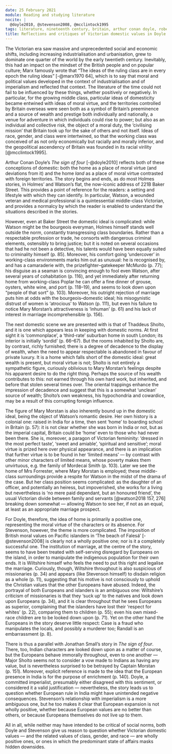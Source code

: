 ```yaml
---
date: 25 February 2021
module: Reading and studying literature
nocite: |
  @doyle2010, @stevenson2008, @mcclintock1995
tags: literature, nineteenth century, britain, arthur conan doyle, robert louis stevenson
title: Reflections and critiques of Victorian domestic values in Doyle’s *The Sign of Four* and Stevenson’s *The Beach of Falesá*
---
```


The Victorian era saw massive and unprecedented social and economic shifts, including increasing industrialisation and urbanisation, grew to dominate one quarter of the world by the early twentieth century. Inevitably, this had an impact on the mindset of the British people and on popular culture; Marx famously wrote that “The ideas of the ruling class are in every epoch the ruling ideas” [-@marx1970 64], which is to say that moral and political values developed in the context of industrialisation and of imperialism and reflected that context. The literature of the time could not fail to be influenced by these things, whether positively or negatively. In particular, for the growing middle class, particular ideas of domesticity became entwined with ideas of moral virtue, and the territories controlled by Britain overseas were seen both as a symbol of Britain’s preeminence and a source of wealth and prestige both individually and nationally, a venue for adventure in which individuals could rise to power; but also as an individual and collective risk, the object of a moral duty, the ‘civilising mission’ that Britain took up for the sake of others and not itself. Ideas of race, gender, and class were intertwined, so that the working class was conceived of as not only economically but racially and morally inferior, and the geopolitical ascendency of Britain was founded in its racial virility [@mcclintock1995].

Arthur Conan Doyle’s *The sign of four* [-@doyle2010] reflects both of these conceptions of domestic: both the home as a place of moral virtue (and deviations from it) and the home *land* as a place of moral virtue contrasted with foreign territories. The story begins and ends, as do most Holmes stories, in Holmes’ and Watson’s flat, the now-iconic address of 221B Baker Street. This provides a point of reference for the readers: a setting and lifestyle with which they can identify. In particular, Watson, a wounded veteran and medical professional is a quintessential middle-class Victorian, and provides a normalcy by which the reader is enabled to understand the situations described in the stories.

However, even at Baker Street the domestic ideal is complicated: while Watson might be the bourgeois everyman, Holmes himself stands well outside the norm, constantly transgressing class boundaries. Rather than a respectable profession or trade, he consorts with dangerous criminal elements, ostensibly to bring justice; but it is noted on several occasions that had he not been a detective, his talents would have been equally suited to criminality himself (p. 85). Moreover, his comfort going ‘undercover’ in working-class environments marks him out as unusual: he is recognised by, and has a camaraderie with, the prizefighter–gatekeeper McMurdo (p. 77); his disguise as a seaman is convincing enough to fool even Watson, after several years of cohabitation (p. 116), and yet immediately after returning home from working-class Poplar he can offer a fine dinner of grouse, oysters, white wine, and port (p. 118–19), and seems to look down upon “people of that sort” (p. 103). Moreover, his outright rejection of marriage puts him at odds with the bourgeois–domestic ideal; his misogynistic distrust of women is ‘atrocious’ to Watson (p. 111), but even his failure to notice Mary Morstan’s attractiveness is ‘inhuman’ (p. 61) and his lack of interest in marriage incomprehensible (p. 156).

The next domestic scene we are presented with is that of Thaddeus Sholto, and it is one which appears less in keeping with domestic norms. At first sight it is ‘commonplace’, a ‘third-rate’ suburban home in south London; its interior is initially ‘sordid’ (p. 66–67). But the rooms inhabited by Sholto are, by contrast, richly furnished; there is a degree of decadence to the display of wealth, when the need to appear respectable is abandoned in favour of private luxury. It is a home which falls short of the domestic ideal: great wealth is present, but moral virtue is not; Sholto is not entirely a sympathetic figure, curiously oblivious to Mary Morstan’s feelings despite his apparent desire to do the right thing. Perhaps the source of his wealth contributes to this: not earned through his own hard work, but inherited, and before that stolen several times over. The oriental trappings enhance the impression of decadence and suggest that this is a somewhat ‘unclean’ source of wealth; Sholto’s own weakness, his hypochondria and cowardice, may be a result of this corrupting foreign influence.

The figure of Mary Morstan is also inherently bound up in the domestic ideal, being the object of Watson’s romantic desire. Her own history is a colonial one: raised in India for a time, then sent ‘home’ to boarding school in Britain (p. 57): it is not clear whether she was born in India or not, but as the imperial capital, Britain could be ‘home’ even to those who had never been there. She is, moreover, a paragon of Victorian femininity: ‘dressed in the most perfect taste’, ‘sweet and amiable’, ‘spiritual and sensitive’; moral virtue is prized here over physical appearance, and there is an implication that further virtue is to be found in her ‘limited means’ — by contrast with other minor characters of limited means, whose poverty makes them unvirtuous, e.g. the family of Mordecai Smith (p. 103). Later we see the home of Mrs Forrester, where Mary Morstan is employed; these middle-class surroundings provide a respite for Watson in the midst of the drama of the case. But her class position seems complicated: as the daughter of an officer, and potentially an heiress, but impoverished, she works for a living but nevertheless is ‘no mere paid dependant, but an honoured friend’, the usual Victorian divide between family and servants [@watson2018 157, 276] breaking down somewhat — allowing Watson to see her, if not as an equal, at least as an appropriate marriage prospect.

For Doyle, therefore, the idea of home is primarily a positive one, representing the moral virtue of the characters or its absence. For Stevenson, however, the theme is more complicated. The imposition of British moral values on Pacific islanders in ‘The beach of Falesá’ [-@stevenson2008] is clearly not a wholly positive one; nor is it a completely successful one. The institution of marriage, at the centre of the story, seems to have been treated with self-serving disregard by Europeans on the island, in order to manipulate the indigenous population for their own ends. It is Wiltshire himself who feels the need to put this right and legalise the marriage. Curiously, though, Wiltshire throughout is also suspicious of missionaries (p. 34) and appears (like Stevenson himself) to disdain religion as a whole (p. 11), suggesting that his motive is not consciously to uphold the Christian values that the other Europeans have abused. Indeed, the portrayal of both Europeans and islanders is an ambiguous one: Wiltshire’s criticism of missionaries is that they ‘suck up’ to the natives and look down upon Europeans (p. 34), and it is clear throughout that he sees Europeans as superior, complaining that the islanders have lost their ‘respect for whites’ (p. 22), comparing them to children (p. 55); even his own mixed-race children are to be looked down upon (p. 71). Yet on the other hand the Europeans in the story deserve little respect: Case is a fraud who manipulates the locals, and possibly a murderer too; Randall is an embarrassment (p. 8).

There is thus a parallel with Jonathan Small’s story in *The sign of four*. There, too, Indian characters are looked down upon as a matter of course, but the Europeans behave immorally throughout, even to one another — Major Sholto seems not to consider a vow made to Indians as having any value, but is nevertheless surprised to be betrayed by Captain Morstan (p. 151). Moreover, explicit reference is made to the idea that the European presence in India is for the purpose of enrichment (p. 140). Doyle, a committed imperialist, presumably either disagreed with this sentiment, or considered it a valid justification — nevertheless, the story leads us to question whether European rule in India might have unintended negative consequences. Stevenson’s relationship with imperialism is a more ambiguous one, but he too makes it clear that European expansion is not wholly positive, whether because European values are no better than others, or because Europeans themselves do not live up to them.

All in all, while neither may have intended to be critical of social norms, both Doyle and Stevenson give us reason to question whether Victorian domestic values — and the related values of class, gender, and race — are wholly positive ones, or ones in which the predominant state of affairs masks hidden downsides.
